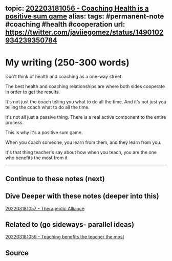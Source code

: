 topic: [202203181056 - Coaching Health is a positive sum game](.md)
alias: 
tags: #permanent-note #coaching #health #cooperation
url: https://twitter.com/javiiegomez/status/1490102934239350784
---

# My writing (250-300 words)

Don't think of health and coaching as a one-way street

The best health and coaching relationships are where both sides cooperate in order to get the results. 

It's not just the coach telling you what to do all the time. And it's not just you telling the coach what to do all the time.

It's not all just a passive thing. There is a real active component to the entire process.

This is why it's a positive sum game.

When you coach someone, you learn from them, and they learn from you. 

It's that thing teacher's say about how when you teach, you are the one who benefits the most from it

---
## Continue to these notes (next)

## Dive Deeper with these notes (deeper into this)
[202203181057 - Therapeutic Alliance](Notes/202203181057%20-%20Therapeutic%20Alliance.md)
		
## Related to (go sideways- parallel ideas)
[202203181059 - Teaching benefits the teacher the most](Notes/202203181059%20-%20Teaching%20benefits%20the%20teacher%20the%20most.md)

## Source